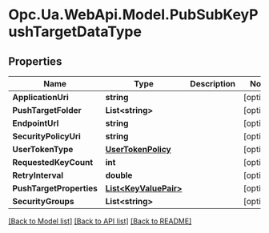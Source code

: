 # Opc.Ua.WebApi.Model.PubSubKeyPushTargetDataType

## Properties

Name | Type | Description | Notes
------------ | ------------- | ------------- | -------------
**ApplicationUri** | **string** |  | [optional] 
**PushTargetFolder** | **List&lt;string&gt;** |  | [optional] 
**EndpointUrl** | **string** |  | [optional] 
**SecurityPolicyUri** | **string** |  | [optional] 
**UserTokenType** | [**UserTokenPolicy**](UserTokenPolicy.md) |  | [optional] 
**RequestedKeyCount** | **int** |  | [optional] 
**RetryInterval** | **double** |  | [optional] 
**PushTargetProperties** | [**List&lt;KeyValuePair&gt;**](KeyValuePair.md) |  | [optional] 
**SecurityGroups** | **List&lt;string&gt;** |  | [optional] 

[[Back to Model list]](../README.md#documentation-for-models) [[Back to API list]](../README.md#documentation-for-api-endpoints) [[Back to README]](../README.md)

